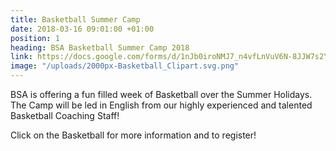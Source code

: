 ```yaml
---
title: Basketball Summer Camp
date: 2018-03-16 09:01:00 +01:00
position: 1
heading: BSA Basketball Summer Camp 2018
link: https://docs.google.com/forms/d/1nJb0iroNMJ7_n4vfLnVuV6N-8JJW7s2YMihymotNSr0/edit
image: "/uploads/2000px-Basketball_Clipart.svg.png"
---
```


BSA is offering a fun filled week of Basketball over the Summer Holidays. The Camp will be led in English from our highly experienced and talented Basketball Coaching Staff!

Click on the Basketball for more information and to register!